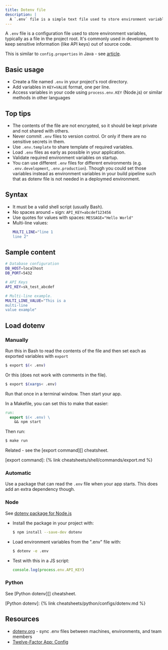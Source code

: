 ```yaml
---
title: Dotenv file
description: |
  A `.env` file is a simple text file used to store environment variables for an application.
---
```


A `.env` file is a configuration file used to store environment variables, typically as a file in the project root. It's commonly used in development to keep sensitive information (like API keys) out of source code. 

This is similar to `config.properties` in Java - see [article](https://www.baeldung.com/java-properties).


## Basic usage

- Create a file named `.env` in your project's root directory.
- Add variables in `KEY=VALUE` format, one per line. 
- Access variables in your code using `process.env.KEY` (Node.js) or similar methods in other languages

## Top tips

- The contents of the file are not encrypted, so it should be kept private and not shared with others.
- Never commit `.env` files to version control. Or only if there are no sensitive secrets in them.
- Use `.env.template` to share template of required variables.
- Load `.env` files as early as possible in your application.
- Validate required environment variables on startup.
- You can use different `.env` files for different environments (e.g. `.env.development`, `.env.production`). Though you could set those variables instead as environment variables in your build pipeline such that as dotenv file is not needed in a deploymed environment.

## Syntax

- It must be a valid shell script (usually Bash).
- No spaces around `=` sign: `API_KEY=abcdef123456`
- Use quotes for values with spaces: `MESSAGE="Hello World"`
- Multi-line values:
  ```sh
  MULTI_LINE="line 1
  line 2"
  ```

## Sample content

```sh
# Database configuration
DB_HOST=localhost
DB_PORT=5432

# API Keys
API_KEY=sk_test_abcdef

# Multi-line example.
MULTI_LINE_VALUE="This is a
multi-line
value example"
```

## Load dotenv

### Manually

Run this in Bash to read the contents of the file and then set each as exported variables with `export`

```sh
$ export $(< .env)
```

Or this (does not work with comments in the file).

```sh
$ export $(xargs< .env)
```

Run that once in a terminal window. Then start your app.

In a Makefile, you can set this to make that easier:

```Makefile
run:
  export $(< .env) \
    && npm start
```

Then run:

```sh
$ make run
```

Related - see the [export command][] cheatsheet.

[export command]: {% link cheatsheets/shell/commands/export.md %}

### Automatic

Use a package that can read the `.env` file when your app starts. This does add an extra dependency though.

### Node

See [dotenv package for Node.js](https://www.npmjs.com/package/dotenv)

- Install the package in your project with:
    ```sh
    $ npm install --save-dev dotenv
    ```
- Load environment variables from the ".env" file with:
    ```sh
    $ dotenv -e .env
    ```
- Test with this in a JS script:
    ```js
    console.log(process.env.API_KEY)
    ```
    
### Python

See [Python dotenv][] cheatsheet.

[Python dotenv]: {% link cheatsheets/python/configs/dotenv.md %}

## Resources

- [dotenv.org](https://www.dotenv.org/) - sync .env files between machines, environments, and team members
- [Twelve-Factor App: Config](https://12factor.net/config)

